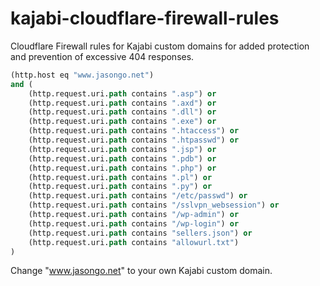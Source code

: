 # kajabi-cloudflare-firewall-rules
Cloudflare Firewall rules for Kajabi custom domains for added protection and prevention of excessive 404 responses.
```clojure
(http.host eq "www.jasongo.net")
and (
    (http.request.uri.path contains ".asp") or
    (http.request.uri.path contains ".axd") or
    (http.request.uri.path contains ".dll") or
    (http.request.uri.path contains ".exe") or
    (http.request.uri.path contains ".htaccess") or
    (http.request.uri.path contains ".htpasswd") or
    (http.request.uri.path contains ".jsp") or
    (http.request.uri.path contains ".pdb") or
    (http.request.uri.path contains ".php") or
    (http.request.uri.path contains ".pl") or
    (http.request.uri.path contains ".py") or
    (http.request.uri.path contains "/etc/passwd") or
    (http.request.uri.path contains "/sslvpn_websession") or
    (http.request.uri.path contains "/wp-admin") or
    (http.request.uri.path contains "/wp-login") or
    (http.request.uri.path contains "sellers.json") or
    (http.request.uri.path contains "allowurl.txt")
)
```
Change "www.jasongo.net" to your own Kajabi custom domain.

